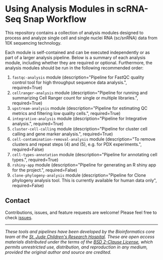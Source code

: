 # Using Analysis Modules in scRNA-Seq Snap Workflow

This repository contains a collection of analysis modules designed to process and analyze single cell and single nuclei RNA (sc/snRNA) data from 10X sequencing technology. 

Each module is self-contained and can be executed independently or as part of a larger analysis pipeline. Below is a summary of each analysis module, including whether they are required or optional. Furthermore, the analysis modules should be run in the following recommended order:

1. `fastqc-analysis` module (description="Pipeline for FastQC quality control tool for high throughput sequence data analysis.", required=True)
2. `cellranger-analysis` module (description="Pipeline for running and summarizing Cell Ranger count for single or multiple libraries.", required=True)
3. `upstream-analysis` module (description="Pipeline for estimating QC metrics and filtering low quality cells.", required=True)
4. `integrative-analysis` module (description="Pipeline for Integrative analysis.", required=True)
5. `cluster-cell-calling` module (description="Pipeline for cluster cell calling and gene marker analysis.", required=True)
6. `cell-contamination-removal-analysis` module (description="To remove clusters and repeat steps (4) and (5), e.g. for PDX experiments.", required=False)
7. `cell-types-annotation` module (description="Pipeline for annotating cell types.", required=True)
8. `rshiny-app` module (description="Pipeline for generating an R shiny app for the project.", required=False)
9. `clone-phylogeny-analysis` module (description="Pipeline for Clone phylogeny analysis tool. This is currently available for human data only", required=False)

## Contact

Contributions, issues, and feature requests are welcome! Please feel free to check [issues](https://github.com/stjude-dnb-binfcore/sc-rna-seq-snap/issues).

---

*These tools and pipelines have been developed by the Bioinformatics core team at the [St. Jude Children's Research Hospital](https://www.stjude.org/). These are open access materials distributed under the terms of the [BSD 2-Clause License](https://opensource.org/license/bsd-2-clause), which permits unrestricted use, distribution, and reproduction in any medium, provided the original author and source are credited.*
